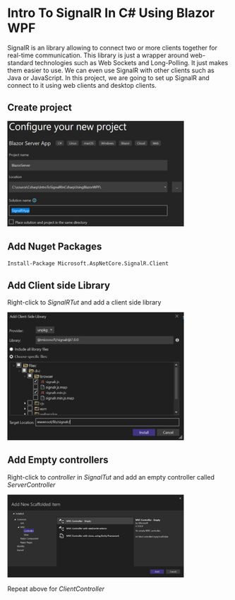 # Intro To SignalR In C# Using Blazor WPF

SignalR is an library allowing to connect two or more clients together for real-time communication. This library is just a wrapper around web-standard technologies such as Web Sockets and Long-Polling. It just makes them easier to use. We can even use SignalR with other clients such as Java or JavaScript. In this project, we are going to set up SignalR and connect to it using web clients and desktop clients.


## Create project

<img src="/pictures/create_blazor_app.png" title="create blazor app"  width="400">

## Add Nuget Packages
```
Install-Package Microsoft.AspNetCore.SignalR.Client
```


## Add Client side Library

Right-click to *SignalRTut* and add a client side library

<img src="/pictures/client_side_library.png" title="client side library"  width="400"> 


## Add Empty controllers

Right-click to *controller* in *SignalTut* and add an empty controller called *ServerController*

<img src="/pictures/empty_controller.png" title="empty controller"  width="400"> 

Repeat above for *ClientController*



